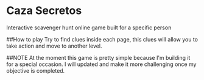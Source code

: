 # Caza Secretos

Interactive scavenger hunt online game built for a specific person

##How to play
Try to find clues inside each page, this clues will allow you to take action and move to another level.

##NOTE
At the moment this game is pretty simple because I'm building it for a special occasion. I will updated and make it more challenging once my objective is completed. 

